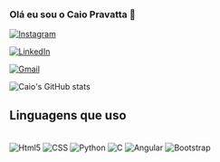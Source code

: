 ### Olá eu sou o Caio Pravatta 🤙

[![Instagram](https://img.shields.io/badge/Instagram-E4405F?style=for-the-badge&logo=instagram&logoColor=white)](https://www.instagram.com/caio__p/)

[![LinkedIn](https://img.shields.io/badge/LinkedIn-0077B5?style=for-the-badge&logo=linkedin&logoColor=white)](https://www.linkedin.com/in/caiopravatta/)

[![Gmail](https://img.shields.io/badge/Gmail-D14836?style=for-the-badge&logo=gmail&logoColor=white)](caiopravatta@gmail.com)

![Caio's GitHub stats](https://github-readme-stats.vercel.app/api?username=CaioPMarcondes&show_icons=true&theme=tokyonight)

## Linguagens que uso
<div style="display: inline_block"><br/>
<img align="center" alt="Html5" src="https://img.shields.io/badge/HTML5-E34F26?style=for-the-badge&logo=html5&logoColor=white" />
<img align="center" alt="CSS" src="https://img.shields.io/badge/CSS3-1572B6?style=for-the-badge&logo=css3&logoColor=white" />
  <img align="center" alt="Python" src="https://img.shields.io/badge/Python-14354C?style=for-the-badge&logo=python&logoColor=white" />
  <img align="center" alt="C" src="https://img.shields.io/badge/C-00599C?style=for-the-badge&logo=c&logoColor=white" />
  <img align="center" alt="Angular" src="https://img.shields.io/badge/Angular-DD0031?style=for-the-badge&logo=angular&logoColor=white" />
  <img align="center" alt="Bootstrap" src="https://img.shields.io/badge/Bootstrap-563D7C?style=for-the-badge&logo=bootstrap&logoColor=white" />
  
</div>
